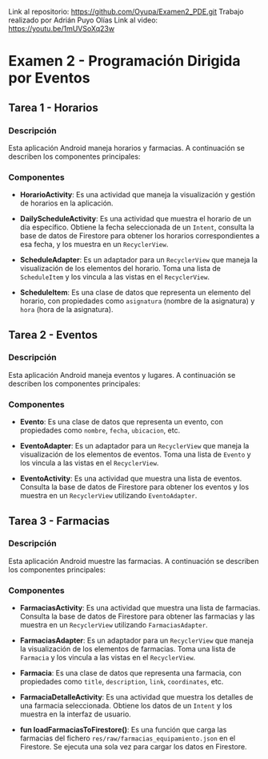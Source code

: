 Link al repositorio: https://github.com/Oyupa/Examen2_PDE.git
Trabajo realizado por Adrián Puyo Olías
Link al video: https://youtu.be/1mUVSoXq23w

# Examen 2 - Programación Dirigida por Eventos
## Tarea 1 - Horarios

### Descripción
Esta aplicación Android maneja horarios y farmacias. A continuación se describen los componentes principales:

### Componentes

- **HorarioActivity**: Es una actividad que maneja la visualización y gestión de horarios en la aplicación.

- **DailyScheduleActivity**: Es una actividad que muestra el horario de un día específico. Obtiene la fecha seleccionada de un `Intent`, consulta la base de datos de Firestore para obtener los horarios correspondientes a esa fecha, y los muestra en un `RecyclerView`.

- **ScheduleAdapter**: Es un adaptador para un `RecyclerView` que maneja la visualización de los elementos del horario. Toma una lista de `ScheduleItem` y los vincula a las vistas en el `RecyclerView`.

- **ScheduleItem**: Es una clase de datos que representa un elemento del horario, con propiedades como `asignatura` (nombre de la asignatura) y `hora` (hora de la asignatura).

## Tarea 2 - Eventos

### Descripción

Esta aplicación Android maneja eventos y lugares. A continuación se describen los componentes principales:

### Componentes

- **Evento**: Es una clase de datos que representa un evento, con propiedades como `nombre`, `fecha`, `ubicacion`, etc.

- **EventoAdapter**: Es un adaptador para un `RecyclerView` que maneja la visualización de los elementos de eventos. Toma una lista de `Evento` y los vincula a las vistas en el `RecyclerView`.

- **EventoActivity**: Es una actividad que muestra una lista de eventos. Consulta la base de datos de Firestore para obtener los eventos y los muestra en un `RecyclerView` utilizando `EventoAdapter`.

## Tarea 3 - Farmacias

### Descripción

Esta aplicación Android muestre las farmacias. A continuación se describen los componentes principales:

### Componentes
- **FarmaciasActivity**: Es una actividad que muestra una lista de farmacias. Consulta la base de datos de Firestore para obtener las farmacias y las muestra en un `RecyclerView` utilizando `FarmaciasAdapter`.

- **FarmaciasAdapter**: Es un adaptador para un `RecyclerView` que maneja la visualización de los elementos de farmacias. Toma una lista de `Farmacia` y los vincula a las vistas en el `RecyclerView`.

- **Farmacia**: Es una clase de datos que representa una farmacia, con propiedades como `title`, `description`, `link`, `coordinates`, etc.
 
- **FarmaciaDetalleActivity**: Es una actividad que muestra los detalles de una farmacia seleccionada. Obtiene los datos de un `Intent` y los muestra en la interfaz de usuario.

- **fun loadFarmaciasToFirestore()**: Es una función que carga las farmacias del fichero `res/raw/farmacias_equipamiento.json` en el Firestore. Se ejecuta una sola vez para cargar los datos en Firestore.

